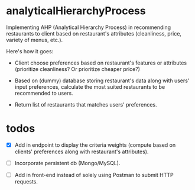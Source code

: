 # analyticalHierarchyProcess
Implementing AHP (Analytical Hierarchy Process) in recommending restaurants to client based on restaurant's attributes (cleanliness, price, variety of menus, etc.). 

Here's how it goes: 

* Client choose preferences based on restaurant's features or attributes (prioritize cleanliness? Or prioritize cheaper price?)

* Based on (dummy) database storing restaurant's data along with users' input preferences, calculate the most suited restaurants to be recommended to users.

* Return list of restaurants that matches users' preferences. 


# todos
- [x] Add in endpoint to display the criteria weights (compute based on clients' preferences along with restaurant's attributes).

- [ ] Incorporate persistent db (Mongo/MySQL).

- [ ] Add in front-end instead of solely using Postman to submit HTTP requests. 
